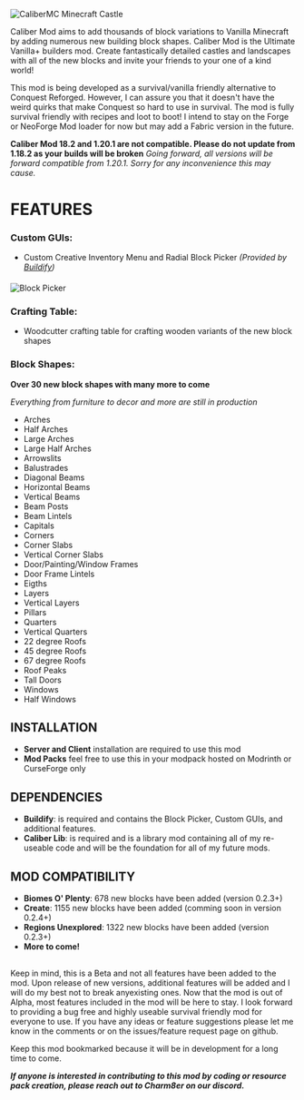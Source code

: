 ![CaliberMC Minecraft Castle](https://cdn.modrinth.com/data/cached_images/24e30fab5c58a27e10ba9c418b6a6a5bb8d6f5d6.png)

Caliber Mod aims to add thousands of block variations to Vanilla Minecraft by adding numerous new building block shapes.  Caliber Mod is the Ultimate Vanilla+ builders mod.  Create fantastically detailed castles and landscapes with all of the new blocks and invite your friends to your one of a kind world!

This mod is being developed as a survival/vanilla friendly alternative to Conquest Reforged.
However, I can assure you that it doesn't have the weird quirks that make Conquest so hard to use in survival.  The mod is fully survival friendly with recipes and loot to boot!  I intend to stay on the Forge or NeoForge Mod loader for now but may add a Fabric version in the future.

**Caliber Mod 18.2 and 1.20.1 are not compatible.  Please do not update from 1.18.2 as your builds will be broken** _Going forward, all versions will be forward compatible from 1.20.1.  Sorry for any inconvenience this may cause._

# FEATURES
### Custom GUIs:
- Custom Creative Inventory Menu and Radial Block Picker _(Provided by [Buildify](https://modrinth.com/mod/buildify))_
####
  ![Block Picker](https://cdn.modrinth.com/data/cached_images/4202a7bd81262f2a7d27e88c244cd583e6e34c1d.png)
### Crafting Table:
- Woodcutter crafting table for crafting wooden variants of the new block shapes



### **Block Shapes**:
**Over 30 new block shapes with many more to come**

_Everything from furniture to decor and more are still in production_

- Arches
- Half Arches
- Large Arches
- Large Half Arches
- Arrowslits
- Balustrades
- Diagonal Beams
- Horizontal Beams
- Vertical Beams
- Beam Posts
- Beam Lintels
- Capitals
- Corners
- Corner Slabs
- Vertical Corner Slabs
- Door/Painting/Window Frames
- Door Frame Lintels
- Eigths
- Layers
- Vertical Layers
- Pillars
- Quarters
- Vertical Quarters
- 22 degree Roofs
- 45 degree Roofs
- 67 degree Roofs
- Roof Peaks
- Tall Doors
- Windows
- Half Windows

## INSTALLATION
- **Server and Client** installation are required to use this mod
- **Mod Packs** feel free to use this in your modpack hosted on Modrinth or CurseForge only

## DEPENDENCIES
- **Buildify**: is required and contains the Block Picker, Custom GUIs, and additional features.
- **Caliber Lib**: is required and is a library mod containing all of my re-useable code and will be the foundation for all of my future mods.

## MOD COMPATIBILITY
- **Biomes O' Plenty**: 678 new blocks have been added (version 0.2.3+)
- **Create**: 1155 new blocks have been added (comming soon in version 0.2.4+)
- **Regions Unexplored**: 1322 new blocks have been added (version 0.2.3+)
- **More to come!**

## 

Keep in mind, this is a Beta and not all features have been added to the mod. Upon release of new versions, additional features will be added and I will do my best not to break anyexisting ones. Now that the mod is out of Alpha, most features included in the mod will be here to stay. I look forward to providing a bug free and highly useable survival friendly mod for everyone to use. If you have any ideas or feature suggestions please let me know in the comments or on the issues/feature request page on github.

Keep this mod bookmarked because it will be in development for a long time to come.

***If anyone is interested in contributing to this mod by coding or resource pack creation, please reach out to Charm8er on our discord.***


